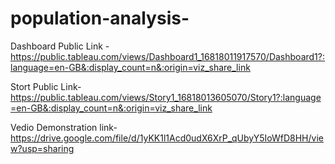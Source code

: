 # population-analysis-


Dashboard Public Link -https://public.tableau.com/views/Dashboard1_16818011917570/Dashboard1?:language=en-GB&:display_count=n&:origin=viz_share_link 

Stort Public Link-https://public.tableau.com/views/Story1_16818013605070/Story1?:language=en-GB&:display_count=n&:origin=viz_share_link 

Vedio Demonstration link-https://drive.google.com/file/d/1yKK1l1Acd0udX6XrP_qUbyY5IoWfD8HH/view?usp=sharing
